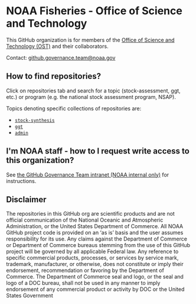 # NOAA Fisheries - Office of Science and Technology

This GitHub organization is for members of the [Office of Science and Technology (OST)](https://www.fisheries.noaa.gov/about/office-science-and-technology) and their collaborators. 

Contact: github.governance.team@noaa.gov

## How to find repositories? 

Click on repositories tab and search for a topic (stock-assessment, ggt, etc.) or program (e.g. the national stock assessment program, NSAP). 

Topics denoting specific collections of repositories are:
  - [`stock-synthesis`](https://github.com/orgs/nmfs-ost/repositories?q=stock-synthesis&type=all&language=&sort=)
  - [`ggt`](https://github.com/orgs/nmfs-ost/repositories?q=ggt&type=all&language=&sort=)
  - [`admin`](https://github.com/orgs/nmfs-ost/repositories?q=admin&type=all&language=&sort=)

## I'm NOAA staff - how to I request write access to this organization?

See [the GitHub Governance Team intranet (NOAA internal only)](https://sites.google.com/noaa.gov/nmfs-st-github-governance-team/home) for instructions.

## Disclaimer

The repositories in this GitHub org are scientific products and are not official communication of the National Oceanic and Atmospheric Administration, or the United States Department of Commerce. All NOAA GitHub project code is provided on an ‘as is’ basis and the user assumes responsibility for its use. Any claims against the Department of Commerce or Department of Commerce bureaus stemming from the use of this GitHub project will be governed by all applicable Federal law. Any reference to specific commercial products, processes, or services by service mark, trademark, manufacturer, or otherwise, does not constitute or imply their endorsement, recommendation or favoring by the Department of Commerce. The Department of Commerce seal and logo, or the seal and logo of a DOC bureau, shall not be used in any manner to imply endorsement of any commercial product or activity by DOC or the United States Government
